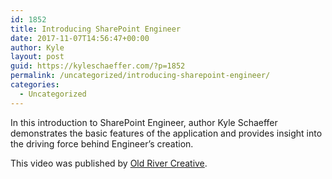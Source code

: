 ```yaml
---
id: 1852
title: Introducing SharePoint Engineer
date: 2017-11-07T14:56:47+00:00
author: Kyle
layout: post
guid: https://kyleschaeffer.com/?p=1852
permalink: /uncategorized/introducing-sharepoint-engineer/
categories:
  - Uncategorized
---
```

In this introduction to SharePoint Engineer, author Kyle Schaeffer demonstrates the basic features of the application and provides insight into the driving force behind Engineer&#8217;s creation.<!--more-->

This video was published by [Old River Creative](https://oldrivercreative.com/blog/introducing-sharepoint-engineer).

<div class="video-container">
</div>